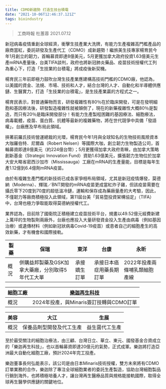 ```yaml
---
title: CDMO新趨勢 打造生技台積電
date: "2021-10-06T12:46:37.121Z"
tags: bioindustry
---
```

> 工商時報 杜蕙蓉 2021.07.12

新冠病毒疫情重創全球經濟，衝擊生技產業大洗牌，有能力生產複雜高門檻產品的廠商當紅，委託研發及生產代工（CDMO）成新趨勢！繼旅美生技專家楊育民今年1月創立的韌力，首輪募資即達8億美元，5月更獲加拿大政府投資1.63億美元生產mRNA產量後，台美TIFA談判，政府也將新冠肺炎藥品、疫苗技術授權代工列為重心下，打造「生技業的台積電」將成疫後新契機。  

楊育民三年前即極力鼓吹台灣生技產業應建構高技術門檻的CDMO廠，他認為，以美國的資金、法規、市場、技術和人才，結合台灣的人才、自動化和半導體供應鏈、生醫實力，打造「生技業的台積電」，是生技產業贏的方程式之一。  

楊育民表示，對普通藥物而言，研發複雜性有80％在於臨床開發，可是在發明細胞和基因療法後，研發製造複雜性就被顛倒了，現在的新藥複雜性大概80％是製造，而只有20％是臨床開發部分！有能力生產製程困難的基因療法、細胞療法，病毒載體，疫苗、蛋白質、抗體等最新的複雜藥物，將在世代競爭中具備「發語權」，台廠應及早布局此領域。  

挾著前羅氏技術營運總裁的光環，楊育民今年1月與全球知名的生物技術風險資本大咖羅伯特．尼爾森（Robert Nelsen）等國際大咖，創立韌力生物製造公司，首輪募資即達8億美元（約224億台幣）；5月更獲得加拿大政府青睞，由加拿大策略創新基金（Strategic Innovation Fund）資助1.63億美元，擴張韌力生物位於加拿大安大略省密西沙加市（Mississauga）工廠在mRNA的生產量能，目標是每年生產1.12億到6.4億劑mRNA疫苗。  

由於有複雜生產門檻的新技術已成各家爭相布局領域，尤其是新冠疫情爆發，莫德納（Moderna）、輝瑞／BNT開發的mRNA疫苗更成當紅炸子雞，但該疫苗需要在攝氏零下20度到70度的超低溫冷鏈，運輸和保存成為藥廠量產的大考驗，因此，不僅韌力等廠商積極投入此領域，第11屆台美「貿易暨投資架構協定」（TIFA）中，台灣也極力爭取能取得莫德納授權代工。  

業界認為，目前除了國衛院正積極建立疫苗技術平台，規畫以49.52億元經費新建上萬坪的生物製劑兩廠外，台廠也應投入大量研發資金投入生產由病毒（例如基因治療）或遺傳材料（例如新冠狀病毒Covid-19疫苗）或患者自己的細胞產生的高效新藥，才有機會和國際接軌。

| 製藥 | 保瑞                                             | 東洋         | 台康                     | 永昕                         |
| ---- | ------------------------------------------------ | ------------ | ------------------------ | ---------------------------- |
| 概況 | 併購益邦製藥及GSK加拿大藥廠，分別取得5年代工大單 | 承接嬌生訂單 | 承接日本癌症用藥長期訂單 | 2022年投產兩條哺乳類細胞產線 |

| 細胞工廠 | [樂迦再生科技](https://wiki.finsserver.tk/CDMO/%E6%A8%82%E8%BF%A6%E5%86%8D%E7%94%9F%E7%A7%91%E6%8A%80.md)                             |
| -------- | --------------------------------------- |
| 概況     | 2024年投產，與Minaris簽訂技轉與CDMO訂單 |

| 美容 | 大江    |   生展  |
| ---- | --- | --- |
|  概況    | 保養品劑型開發及代工生產    | 益生菌代工生產    |

至於最受關注的細胞治療法，由三顧、台灣日立、華立、東元、國發基金合資成立的「樂迦再生科技」，也以首輪募資即達20億元的氣勢，正式成軍。樂迦將打造亞洲最大自動化細胞工廠，預計2024年完工投產。

樂迦董事長何弘能表示，該公司是由日本Minaris技術授權，雙方未來將有CDMO訂單業務的合作，樂迦除了專注全球細胞業者的委託生產製造，協助台灣細胞製品行銷到海外，也將積極培養人才，讓台灣再生醫療品質與規格能接軌國際，取得全球再生醫學供應鏈的關鍵地位。
